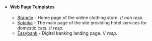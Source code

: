 - #### Web Page Templates #### 
  - [Brandly](https://authorskoy.github.io/Brandly/ "Home page of the online clothing store.") - Home page of the online clothing store. // _non resp._
  - [Koteika](https://authorskoy.github.io/Koteika/ "The main page of the site providing hotel services for domestic cats.") - The main page of the site providing hotel services for domestic cats. // _resp._
  - [Easybank](https://authorskoy.github.io/Easybank/ "Digital banking landing page.") - Digital banking landing page. // _resp._
